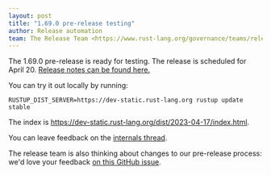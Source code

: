 ```yaml
---
layout: post
title: "1.69.0 pre-release testing"
author: Release automation
team: The Release Team <https://www.rust-lang.org/governance/teams/release>
---
```


The 1.69.0 pre-release is ready for testing. The release is scheduled for
April 20. [Release notes can be found here.][relnotes]

You can try it out locally by running:

```plain
RUSTUP_DIST_SERVER=https://dev-static.rust-lang.org rustup update stable
```

The index is <https://dev-static.rust-lang.org/dist/2023-04-17/index.html>.

You can leave feedback on the [internals thread](https://internals.rust-lang.org/t/rust-1-69-0-pre-release-testing/18692).

The release team is also thinking about changes to our pre-release process:
we'd love your feedback [on this GitHub issue][feedback].

[relnotes]: https://github.com/rust-lang/rust/blob/stable/RELEASES.md#version-1690-2023-04-20
[feedback]: https://github.com/rust-lang/release-team/issues/16
    